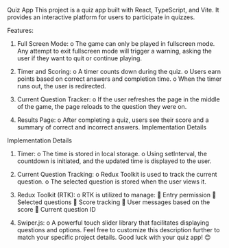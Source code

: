 Quiz App
This project is a quiz app built with React, TypeScript, and Vite. It provides an interactive platform for users to participate in quizzes.

Features:

1. Full Screen Mode:
   o The game can only be played in fullscreen mode. Any attempt to exit fullscreen mode will trigger a warning, asking the user if they want to quit or continue playing.

2. Timer and Scoring:
   o A timer counts down during the quiz.
   o Users earn points based on correct answers and completion time.
   o When the timer runs out, the user is redirected.

3. Current Question Tracker:
   o If the user refreshes the page in the middle of the game, the page reloads to the question they were on.

4. Results Page:
   o After completing a quiz, users see their score and a summary of correct and incorrect answers.
   Implementation Details

Implementation Details

1. Timer:
   o The time is stored in local storage.
   o Using setInterval, the countdown is initiated, and the updated time is displayed to the user.
2. Current Question Tracking:
   o Redux Toolkit is used to track the current question.
   o The selected question is stored when the user views it.

3. Redux Toolkit (RTK):
   o RTK is utilized to manage:
    Entry permission
    Selected questions
    Score tracking
    User messages based on the score
    Current question ID

4. Swiper.js:
   o A powerful touch slider library that facilitates displaying questions and options.
   Feel free to customize this description further to match your specific project details. Good luck with your quiz app! 😊
